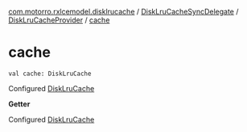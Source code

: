 [com.motorro.rxlcemodel.disklrucache](../../index.md) / [DiskLruCacheSyncDelegate](../index.md) / [DiskLruCacheProvider](index.md) / [cache](./cache.md)

# cache

`val cache: DiskLruCache`

Configured [DiskLruCache](#)

**Getter**

Configured [DiskLruCache](#)

